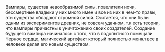 Вампиры, существа невообразимой силы, повелители ночи, бессмертные владыки у них много имен и все из них в чем-то правы, эти существа обладают огромной силой. Считается, что они были одним из экспериментов древних, не совсем удачном, т.к есть теории, что вампиры причастны к уничтожению своих создателей. Создание будущего вампира начиналось с того, что в подопытного помещали Черное сердце, магический артефакт который полностью менял все в человеке делая его новым существом. 